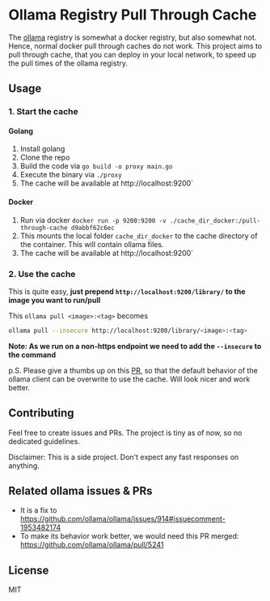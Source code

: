 # Ollama Registry Pull Through Cache

The [ollama](https://ollama.com/) registry is somewhat a docker registry, but also somewhat not. 
Hence, normal docker pull through caches do not work. This project aims to pull through cache, that you can 
deploy in your local network, to speed up the pull times of the ollama registry.

## Usage

### 1. Start the cache

#### Golang

1. Install golang
2. Clone the repo
3. Build the code via `go build -o proxy main.go`
4. Execute the binary via `./proxy`
5. The cache will be available at http://localhost:9200`

#### Docker

1. Run via docker `docker run -p 9200:9200 -v ./cache_dir_docker:/pull-through-cache d9abbf62c6ec`
2. This mounts the local folder `cache_dir_docker` to the cache directory of the container. This will contain ollama files.
3. The cache will be available at http://localhost:9200`

### 2. Use the cache

This is quite easy, **just prepend `http://localhost:9200/library/` to the image you want to run/pull**

This `ollama pull <image>:<tag>` becomes 
```bash
ollama pull --insecure http://localhost:9200/library/<image>:<tag>
```

**Note: As we run on a non-https endpoint we need to add the `--insecure` to the command**

p.S. Please give a thumbs up on this [PR](https://github.com/ollama/ollama/pull/5241), so that the default behavior of the ollama client can be overwrite to use the cache. 
Will look nicer and work better.

## Contributing

Feel free to create issues and PRs. The project is tiny as of now, so no dedicated guidelines. 

Disclaimer: This is a side project. Don't expect any fast responses on anything. 

## Related ollama issues & PRs

- It is a fix to https://github.com/ollama/ollama/issues/914#issuecomment-1953482174
- To make its behavior work better, we would need this PR merged: https://github.com/ollama/ollama/pull/5241

## License

MIT